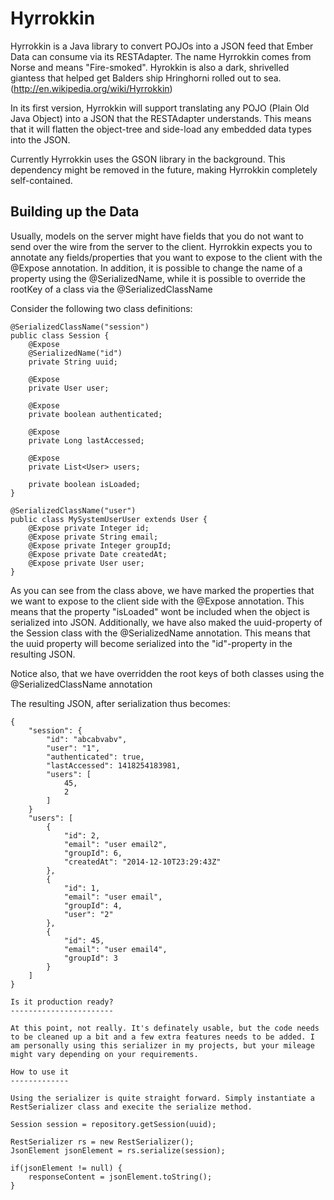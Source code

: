 Hyrrokkin
=========

Hyrrokkin is a Java library to convert POJOs into a JSON feed that Ember Data can consume via its RESTAdapter. The name Hyrrokkin comes from Norse and means "Fire-smoked". Hyrokkin is also a dark, shrivelled giantess that helped get Balders ship Hringhorni rolled out to sea. (http://en.wikipedia.org/wiki/Hyrrokkin)

In its first version, Hyrrokkin will support translating any POJO (Plain Old Java Object) into a JSON that the RESTAdapter understands. This means that it will flatten the object-tree and side-load any embedded data types into the JSON. 

Currently Hyrrokkin uses the GSON library in the background. This dependency might be removed in the future, making Hyrrokkin completely self-contained. 

Building up the Data
--------------------

Usually, models on the server might have fields that you do not want to send over the wire from the server to the client. Hyrrokkin expects you to annotate any fields/properties that you want to expose to the client with the @Expose annotation. In addition, it is possible to change the name of a property using the @SerializedName, while it is possible to override the rootKey of a class via the @SerializedClassName

Consider the following two class definitions: 

    @SerializedClassName("session")
    public class Session {
        @Expose
        @SerializedName("id")
        private String uuid;

        @Expose
        private User user;

        @Expose
        private boolean authenticated;

        @Expose
        private Long lastAccessed;

        @Expose
        private List<User> users;
    
        private boolean isLoaded;
    }
	
    @SerializedClassName("user")
    public class MySystemUserUser extends User {
        @Expose private Integer id;
        @Expose private String email;
        @Expose private Integer groupId;
        @Expose private Date createdAt;
        @Expose private User user;
    }
	
As you can see from the class above, we have marked the properties that we want to expose to the client side with the @Expose annotation.  This means that the property "isLoaded" wont be included when the object is serialized into JSON. Additionally, we have also maked the uuid-property of the Session class with the @SerializedName annotation. This means that the uuid property will become serialized into the "id"-property in the resulting JSON. 

Notice also, that we have overridden the root keys of both classes using the @SerializedClassName annotation

The resulting JSON, after serialization thus becomes: 

	{
	    "session": {
	        "id": "abcabvabv",
	        "user": "1",
	        "authenticated": true,
	        "lastAccessed": 1418254183981,
	        "users": [
	            45,
	            2
	        ]
	    }
		"users": [
	        {
	            "id": 2,
	            "email": "user email2",
	            "groupId": 6,
	            "createdAt": "2014-12-10T23:29:43Z"
	        },
	        {
	            "id": 1,
	            "email": "user email",
	            "groupId": 4,
	            "user": "2"
	        },
	        {
	            "id": 45,
	            "email": "user email4",
	            "groupId": 3
	        }
	    ]
	}
	
	Is it production ready?
	-----------------------
	
	At this point, not really. It's definately usable, but the code needs to be cleaned up a bit and a few extra features needs to be added. I am personally using this serializer in my projects, but your mileage might vary depending on your requirements. 
	
	How to use it
	-------------
	
	Using the serializer is quite straight forward. Simply instantiate a RestSerializer class and execite the serialize method. 
	
    Session session = repository.getSession(uuid);

    RestSerializer rs = new RestSerializer();
    JsonElement jsonElement = rs.serialize(session);

    if(jsonElement != null) {
        responseContent = jsonElement.toString();
    }
